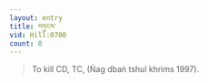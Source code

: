 ```yaml
---
layout: entry
title: བཏུངས་
vid: Hill:0700
count: 0
---
```

> To kill CD, TC, (Ṅag dbaṅ tshul khrims 1997)\.


